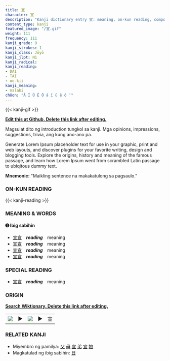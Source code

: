 ```yaml
---
title: 宣
character: 宣
description: "Kanji dictionary entry 宣: meaning, on-kun reading, compounds, origin, related kanji"
content_type: kanji
featured_image: "/宣.gif"
weight: 111
frequency: 111
kanji_grade: 9
kanji_strokes: 1
kanji_class: Jōyō
kanji_jlpt: N1
kanji_radical: 
kanji_reading: 
- DAI
- TAI
- oo-kii
kanji_meaning:
- malaki
chōon: "Ā Ī Ū Ē Ō ā ī ū ē ō ’"
---
```

[//]: # (Don't edit the line below. Kanji animated GIF code is automatically generated.)
{{< kanji-gif >}}

[//]: # (Edit below this line.)

**[Edit this at Github. Delete this link after editing.](https://github.com/tim0g/tim/tree/main/content/kanji/宣/index.md)**

Magsulat dito ng introduction tungkol sa kanji. Mga opinions, impressions, suggestions, trivia, ang kung ano-ano pa.

Generate Lorem Ipsum placeholder text for use in your graphic, print and web layouts, and discover plugins for your favorite writing, design and blogging tools. Explore the origins, history and meaning of the famous passage, and learn how Lorem Ipsum went from scrambled Latin passage to ubiqitous dummy text.
 
**Mnemonic:** "Maikling sentence na makakatulong sa pagsaulo."

### ON-KUN READING

[//]: # (Don't edit the line below. ON-KUN READING code is automatically generated.)
{{< kanji-reading >}}

### MEANING & WORDS

#### ➊ **Ibig sabihin**
  - [宣](../宣)[宣](../宣)　***reading***　meaning
  - [宣](../宣)[宣](../宣)　***reading***　meaning
  - [宣](../宣)[宣](../宣)　***reading***　meaning
  - [宣](../宣)[宣](../宣)　***reading***　meaning

### SPECIAL READING
  - [宣](../宣)[宣](../宣)　***reading***　meaning

### ORIGIN

**[Search Wiktionary. Delete this link after editing.](https://wiktionary.org/wiki/宣)**
<table class="kanji-table"><tr><td>
<img src="60px-宣-bronze.svg.png">
</td><td>▶</td><td>
<img src="60px-宣-oracle.svg.png">
</td><td>▶</td>
<td class="kanji-origin">宣</td>
</tr></table>

### RELATED KANJI
- Miyembro ng pamilya: [父](../父) [母](../母) [宣](../宣) [弟](../弟) [宣](../宣) [娘](../娘)
- Magkatulad ng ibig sabihin: [日](../日)
